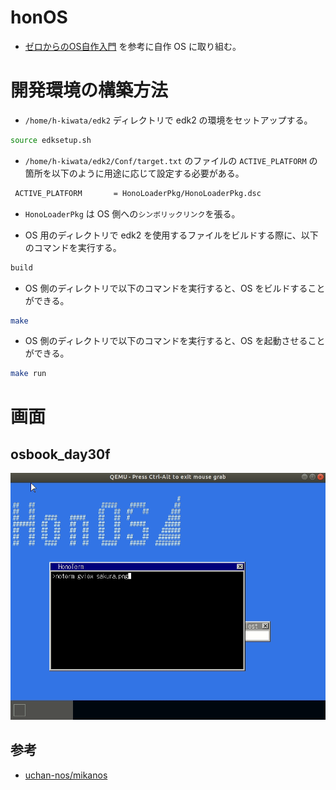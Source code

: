 # honOS

- [ゼロからのOS自作入門](https://www.amazon.co.jp/%E3%82%BC%E3%83%AD%E3%81%8B%E3%82%89%E3%81%AEOS%E8%87%AA%E4%BD%9C%E5%85%A5%E9%96%80-%E5%86%85%E7%94%B0-%E5%85%AC%E5%A4%AA/dp/4839975868) を参考に自作 OS に取り組む。

# 開発環境の構築方法

- `/home/h-kiwata/edk2` ディレクトリで edk2 の環境をセットアップする。

```bash
source edksetup.sh
```

- `/home/h-kiwata/edk2/Conf/target.txt` のファイルの `ACTIVE_PLATFORM` の箇所を以下のように用途に応じて設定する必要がある。

```bash
 ACTIVE_PLATFORM       = HonoLoaderPkg/HonoLoaderPkg.dsc
```

- `HonoLoaderPkg` は OS 側への`シンボリックリンク`を張る。

- OS 用のディレクトリで edk2 を使用するファイルをビルドする際に、以下のコマンドを実行する。

```bash
build
```

- OS 側のディレクトリで以下のコマンドを実行すると、OS をビルドすることができる。

```bash
make
```

- OS 側のディレクトリで以下のコマンドを実行すると、OS を起動させることができる。

```bash
make run
```

# 画面

## osbook_day30f

![osbook_day30f.gif](https://github.com/dilmnqvovpnmlib/hakiwata/blob/main/content/post/20210901/media/osbook_day30f.gif)

## 参考

- [uchan-nos/mikanos](https://github.com/uchan-nos/mikanos)
